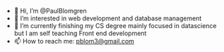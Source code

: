 - 👋 Hi, I’m @PaulBlomgren
- 👀 I’m interested in web development and database management
- 🌱 I’m currently finishing my CS degree mainly focused in datascience but I am self teaching Front end development
- 📫 How to reach me: pblom3@gmail.com

<!---
PaulBlomgren/PaulBlomgren is a ✨ special ✨ repository because its `README.md` (this file) appears on your GitHub profile.
You can click the Preview link to take a look at your changes.
--->
